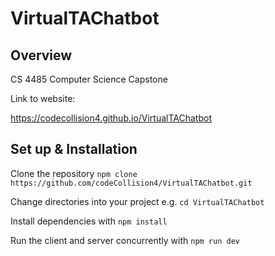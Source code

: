 # VirtualTAChatbot

## Overview
CS 4485 Computer Science Capstone

Link to website:

https://codecollision4.github.io/VirtualTAChatbot


## Set up & Installation

Clone the repository `npm clone https://github.com/codeCollision4/VirtualTAChatbot.git`

Change directories into your project e.g. `cd VirtualTAChatbot`

Install dependencies with `npm install`

Run the client and server concurrently with `npm run dev`
